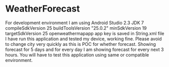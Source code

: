 # WeatherForecast
For development environment I am using Android Studio 2.3 JDK 7 compileSdkVersion 25 buildToolsVersion "25.0.2" minSdkVersion 19 targetSdkVersion 25 openweathermapapp app key is saved in String.xml file I have run this application and tested my device, working fine. Please avoid to change city very quickly as this is POC for whether forecast. Showing forecast for 5 days and for every day I am showing forecast for every next 3 hours. You will have to test this application using same or compatible environment.
